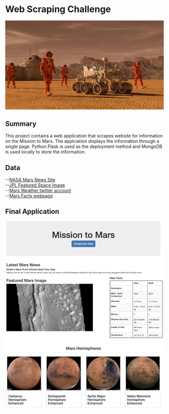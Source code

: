 # Web Scraping Challenge

![mission_to_mars](Images/mission_to_mars.png)

## Summary
This project contains a web application that scrapes website for information on the Mission to Mars. The applciation displays the information through a single page. Python Flask is used as the deployment method and MongoDB is used locally to store the information. 

## Data 
--[NASA Mars News Site](https://mars.nasa.gov/news/)<br>
--[JPL Featured Space Image](https://www.jpl.nasa.gov/spaceimages/?search=&category=Mars)<br>
--[Mars Weather twitter account](https://twitter.com/marswxreport?lang=en)<br>
--[Mars Facts webpage](https://space-facts.com/mars/)

## Final Application 

![final_app_part1.png](Images/final_app.png)
